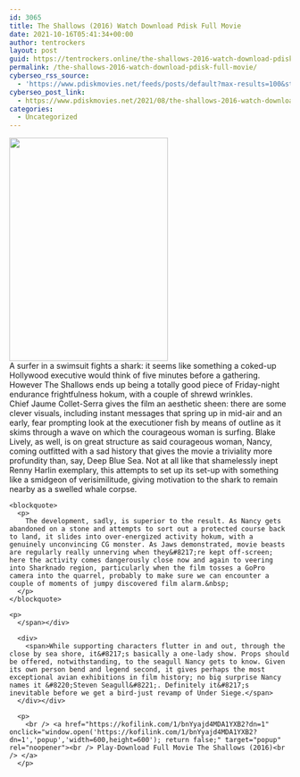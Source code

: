 ```yaml
---
id: 3065
title: The Shallows (2016) Watch Download Pdisk Full Movie
date: 2021-10-16T05:41:34+00:00
author: tentrockers
layout: post
guid: https://tentrockers.online/the-shallows-2016-watch-download-pdisk-full-movie/
permalink: /the-shallows-2016-watch-download-pdisk-full-movie/
cyberseo_rss_source:
  - 'https://www.pdiskmovies.net/feeds/posts/default?max-results=100&start-index=801'
cyberseo_post_link:
  - https://www.pdiskmovies.net/2021/08/the-shallows-2016-watch-download-pdisk.html
categories:
  - Uncategorized
---
```

<div class="separator">
  <a href="https://1.bp.blogspot.com/-8bzuTNhY3lY/YSDiLkDwHOI/AAAAAAAAakA/vhBfgEcJTbUQOJaBbwCXFvsrPVxGgBArQCLcBGAsYHQ/s445/The%2BShallows%2B%25282016%2529%2BWatch%2BDownload%2BPdisk%2BFull%2BMovie.jpg"><img loading="lazy" border="0" data-original-height="445" data-original-width="315" height="400" src="https://1.bp.blogspot.com/-8bzuTNhY3lY/YSDiLkDwHOI/AAAAAAAAakA/vhBfgEcJTbUQOJaBbwCXFvsrPVxGgBArQCLcBGAsYHQ/w284-h400/The%2BShallows%2B%25282016%2529%2BWatch%2BDownload%2BPdisk%2BFull%2BMovie.jpg" width="284" /></a>
</div>



<div>
  <div>
    <span>A surfer in a swimsuit fights a shark: it seems like something a coked-up Hollywood executive would think of five minutes before a gathering. However The Shallows ends up being a totally good piece of Friday-night endurance frightfulness hokum, with a couple of shrewd wrinkles.&nbsp;</span>
  </div>
  
  <div>
    <span>Chief Jaume Collet-Serra gives the film an aesthetic sheen: there are some clever visuals, including instant messages that spring up in mid-air and an early, fear prompting look at the executioner fish by means of outline as it skims through a wave on which the courageous woman is surfing. Blake Lively, as well, is on great structure as said courageous woman, Nancy, coming outfitted with a sad history that gives the movie a triviality more profundity than, say, Deep Blue Sea. Not at all like that shamelessly inept Renny Harlin exemplary, this attempts to set up its set-up with something like a smidgeon of verisimilitude, giving motivation to the shark to remain nearby as a swelled whale corpse.&nbsp;</span>
  </div>
  
  <div>
    <span></p> 
    
    <blockquote>
      <p>
        The development, sadly, is superior to the result. As Nancy gets abandoned on a stone and attempts to sort out a protected course back to land, it slides into over-energized activity hokum, with a genuinely unconvincing CG monster. As Jaws demonstrated, movie beasts are regularly really unnerving when they&#8217;re kept off-screen; here the activity comes dangerously close now and again to veering into Sharknado region, particularly when the film tosses a GoPro camera into the quarrel, probably to make sure we can encounter a couple of moments of jumpy discovered film alarm.&nbsp;
      </p>
    </blockquote>
    
    <p>
      </span></div> 
      
      <div>
        <span>While supporting characters flutter in and out, through the close by sea shore, it&#8217;s basically a one-lady show. Props should be offered, notwithstanding, to the seagull Nancy gets to know. Given its own person bend and legend second, it gives perhaps the most exceptional avian exhibitions in film history; no big surprise Nancy names it &#8220;Steven Seagull&#8221;. Definitely it&#8217;s inevitable before we get a bird-just revamp of Under Siege.</span>
      </div></div> 
      
      <p>
        <br /> <a href="https://kofilink.com/1/bnYyajd4MDA1YXB2?dn=1" onclick="window.open('https://kofilink.com/1/bnYyajd4MDA1YXB2?dn=1','popup','width=600,height=600'); return false;" target="popup" rel="noopener"><br /> Play-Download Full Movie The Shallows (2016)<br /> </a>
      </p>